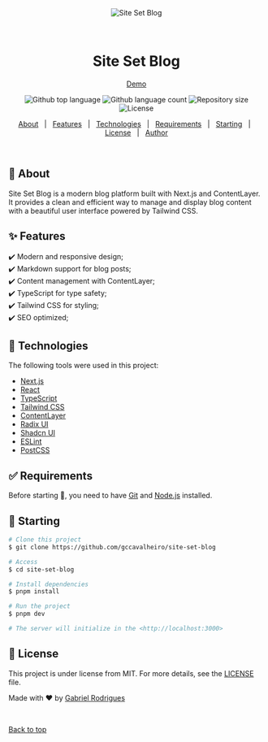 <div align="center" id="top"> 
  <img src="./.github/app.gif" alt="Site Set Blog" />

  &#xa0;

  <!-- <a href="https://sitesetblog.netlify.app">Demo</a> -->
</div>

<h1 align="center">Site Set Blog</h1>
<p align="center"><a href="https://site-set-blog-next.vercel.app/blog" target="_blank">Demo</a><p>

<p align="center">
  <img alt="Github top language" src="https://img.shields.io/github/languages/top/gccavalheiro/site-set-blog?color=56BEB8">

  <img alt="Github language count" src="https://img.shields.io/github/languages/count/gccavalheiro/site-set-blog?color=56BEB8">

  <img alt="Repository size" src="https://img.shields.io/github/repo-size/gccavalheiro/site-set-blog?color=56BEB8">

  <img alt="License" src="https://img.shields.io/github/license/gccavalheiro/site-set-blog?color=56BEB8">

  <!-- <img alt="Github issues" src="https://img.shields.io/github/issues/{{YOUR_GITHUB_USERNAME}}/site-set-blog?color=56BEB8" /> -->

  <!-- <img alt="Github forks" src="https://img.shields.io/github/forks/{{YOUR_GITHUB_USERNAME}}/site-set-blog?color=56BEB8" /> -->

  <!-- <img alt="Github stars" src="https://img.shields.io/github/stars/{{YOUR_GITHUB_USERNAME}}/site-set-blog?color=56BEB8" /> -->
</p>

<!-- Status -->

<!-- <h4 align="center"> 
	🚧  Site Set Blog 🚀 Under construction...  🚧
</h4> 

<hr> -->

<p align="center">
  <a href="#dart-about">About</a> &#xa0; | &#xa0; 
  <a href="#sparkles-features">Features</a> &#xa0; | &#xa0;
  <a href="#rocket-technologies">Technologies</a> &#xa0; | &#xa0;
  <a href="#white_check_mark-requirements">Requirements</a> &#xa0; | &#xa0;
  <a href="#checkered_flag-starting">Starting</a> &#xa0; | &#xa0;
  <a href="#memo-license">License</a> &#xa0; | &#xa0;
  <a href="https://github.com/gccavalheiro" target="_blank">Author</a>
</p>

<br>

## :dart: About ##

Site Set Blog is a modern blog platform built with Next.js and ContentLayer. It provides a clean and efficient way to manage and display blog content with a beautiful user interface powered by Tailwind CSS.

## :sparkles: Features ##

:heavy_check_mark: Modern and responsive design;\
:heavy_check_mark: Markdown support for blog posts;\
:heavy_check_mark: Content management with ContentLayer;\
:heavy_check_mark: TypeScript for type safety;\
:heavy_check_mark: Tailwind CSS for styling;\
:heavy_check_mark: SEO optimized;

## :rocket: Technologies ##

The following tools were used in this project:

- [Next.js](https://nextjs.org/)
- [React](https://reactjs.org/)
- [TypeScript](https://www.typescriptlang.org/)
- [Tailwind CSS](https://tailwindcss.com/)
- [ContentLayer](https://www.contentlayer.dev/)
- [Radix UI](https://www.radix-ui.com/)
- [Shadcn UI](https://ui.shadcn.com/)
- [ESLint](https://eslint.org/)
- [PostCSS](https://postcss.org/)

## :white_check_mark: Requirements ##

Before starting :checkered_flag:, you need to have [Git](https://git-scm.com) and [Node.js](https://nodejs.org/en/) installed.

## :checkered_flag: Starting ##

```bash
# Clone this project
$ git clone https://github.com/gccavalheiro/site-set-blog

# Access
$ cd site-set-blog

# Install dependencies
$ pnpm install

# Run the project
$ pnpm dev

# The server will initialize in the <http://localhost:3000>
```

## :memo: License ##

This project is under license from MIT. For more details, see the [LICENSE](LICENSE.md) file.

Made with :heart: by <a href="https://github.com/gccavalheiro" target="_blank">Gabriel Rodrigues</a>

&#xa0;

<a href="#top">Back to top</a>
